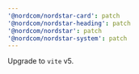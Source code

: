 ```yaml
---
'@nordcom/nordstar-card': patch
'@nordcom/nordstar-heading': patch
'@nordcom/nordstar': patch
'@nordcom/nordstar-system': patch
---
```


Upgrade to `vite` v5.
